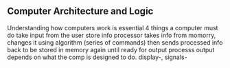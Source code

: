 ## Computer Architecture and Logic

Understanding how computers work is essential
4 things a computer must do
take input
    from the user
store info
    processor takes info from momorry, changes it using algorithm (series of commands) then sends processed info back to be stored in memory again until ready for output
processs
output
    depends on what the comp is designed to do. display-, signals-
